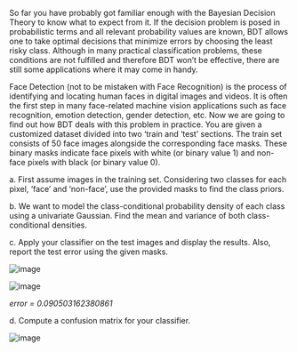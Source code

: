 So far you have probably got familiar enough with the Bayesian Decision Theory to know what to
expect from it. If the decision problem is posed in probabilistic terms and all relevant probability
values are known, BDT allows one to take optimal decisions that minimize errors by choosing the least
risky class. Although in many practical classification problems, these conditions are not fulfilled and
therefore BDT won’t be effective, there are still some applications where it may come in handy.

Face Detection (not to be mistaken with Face Recognition) is the process of identifying and locating
human faces in digital images and videos. It is often the first step in many face-related machine
vision applications such as face recognition, emotion detection, gender detection, etc. Now we are
going to find out how BDT deals with this problem in practice.
You are given a customized dataset divided into two ‘train and ‘test’ sections. The train set consists
of 50 face images alongside the corresponding face masks. These binary masks indicate face pixels
with white (or binary value 1) and non-face pixels with black (or binary value 0).

a. First assume images in the training set. Considering two classes for each pixel, ‘face’ and
‘non-face’, use the provided masks to find the class priors.

b. We want to model the class-conditional probability density of each class using a univariate
Gaussian. Find the mean and variance of both class-conditional densities.

c. Apply your classifier on the test images and display the results. Also, report the test error
using the given masks.

![image](https://github.com/niloufareshghi/Pattern-Recognition/assets/47944007/f27275de-7215-442b-8d06-bd96d446e001)

![image](https://github.com/niloufareshghi/Pattern-Recognition/assets/47944007/361779a7-83ee-4381-a0f4-dcded58cd32d)

*error = 0.090503162380861*

d. Compute a confusion matrix for your classifier.

![image](https://github.com/niloufareshghi/Pattern-Recognition/assets/47944007/ab04950c-0849-4cf9-b463-af373221ab3d)
